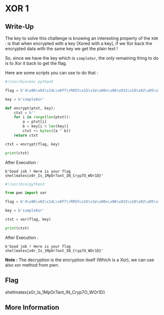 # XOR 1

## Write-Up

The key to solve this challenge is knowing an interesting property of the `XOR` : is that when encrypted with a key (Xored with a key), if we Xor back the encrypted data with the same key we get the plain text !

So, since we have the key which is `simpleXor`, the only remaining thing to do is to Xor it back to get the flag.

Here are some scripts you can use to do that :

```python
#!/usr/bin/env python3

flag = b'4\x06\x02\x14L\x0f7\rRRI%\x15\x1e\x00x\x06\x01S\x10\x02\x05\x1eE>\x03\x13\x14I\x1e\x18\t\t4\x02\x13\x07\x0c\x1e\x0b\x14U*0;\x006\\=\x1c**X\x13\x1d\x1d29":\x1b\x1d\x0b\x03^"/;**^6\x0e'

key = b'simpleXor'

def encrypt(ptxt, key):
    ctxt = b''
    for i in range(len(ptxt)):
        a = ptxt[i]
        b = key[i % len(key)]
        ctxt += bytes([a ^ b])
    return ctxt

ctxt = encrypt(flag, key)

print(ctxt)
```

After Execution :

```
b'Good job ! Here is your flag shellmates{x0r_Is_1MpOr7ant_IN_Cryp7O_WOr1D}'
```

```python
#!/usr/bin/python3

from pwn import xor

flag = b'4\x06\x02\x14L\x0f7\rRRI%\x15\x1e\x00x\x06\x01S\x10\x02\x05\x1eE>\x03\x13\x14I\x1e\x18\t\t4\x02\x13\x07\x0c\x1e\x0b\x14U*0;\x006\\=\x1c**X\x13\x1d\x1d29":\x1b\x1d\x0b\x03^"/;**^6\x0e'

key = b'simpleXor'

ctxt = xor(flag, key)

print(ctxt)
```

After Execution :

```
b'Good job ! Here is your flag shellmates{x0r_Is_1MpOr7ant_IN_Cryp7O_WOr1D}'
```

**Note :** The decryption is the encryption itself (Which is a Xor), we can use also xor method from pwn.


## Flag

shellmates{x0r_Is_1MpOr7ant_IN_Cryp7O_WOr1D}

## More Information